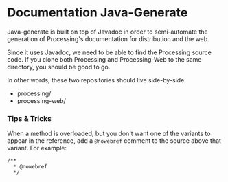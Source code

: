 Documentation Java-Generate
===========================

Java-generate is built on top of Javadoc in order to semi-automate the
generation of Processing's documentation for distribution and the web.

Since it uses Javadoc, we need to be able to find the Processing source
code. If you clone both Processing and Processing-Web to the same directory,
you should be good to go.

In other words, these two repositories should live side-by-side:

- processing/
- processing-web/

### Tips & Tricks

When a method is overloaded, but you don't want one of the variants to appear in the reference, add a `@nowebref` comment to the source above that variant.  For example:

	/**
	  * @nowebref
	  */